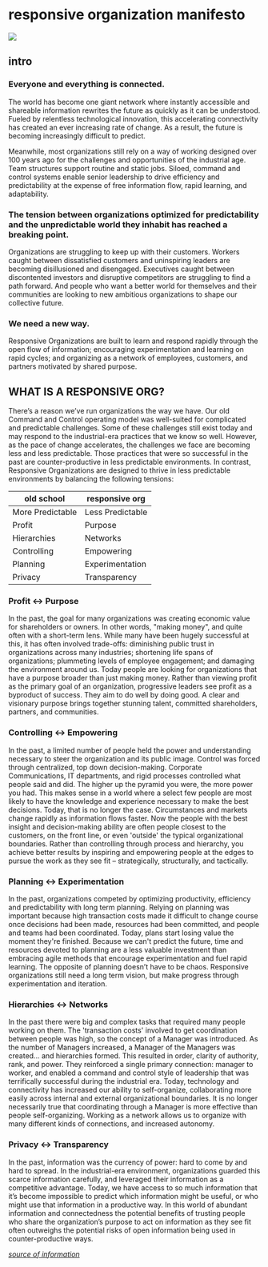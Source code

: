 # responsive organization manifesto
![](https://images.unsplash.com/photo-1455849318743-b2233052fcff?ixlib=rb-0.3.5&s=0b4422ab6b8072c30fdef9ed6041220f&auto=format&fit=crop&w=1350&q=80)

## intro

### Everyone and everything is connected.

The world has become one giant network where instantly accessible and shareable information rewrites the future as quickly as it can be understood. Fueled by relentless technological innovation, this accelerating connectivity has created an ever increasing rate of change. As a result, the future is becoming increasingly difficult to predict.

Meanwhile, most organizations still rely on a way of working designed over 100 years ago for the challenges and opportunities of the industrial age. Team structures support routine and static jobs. Siloed, command and control systems enable senior leadership to drive efficiency and predictability at the expense of free information flow, rapid learning, and adaptability.

### The tension between organizations optimized for predictability and the unpredictable world they inhabit has reached a breaking point.

Organizations are struggling to keep up with their customers. Workers caught between dissatisfied customers and uninspiring leaders are becoming disillusioned and disengaged. Executives caught between discontented investors and disruptive competitors are struggling to find a path forward. And people who want a better world for themselves and their communities are looking to new ambitious organizations to shape our collective future.

### We need a new way.

Responsive Organizations are built to learn and respond rapidly through the open flow of information; encouraging experimentation and learning on rapid cycles; and organizing as a network of employees, customers, and partners motivated by shared purpose.



## WHAT IS A RESPONSIVE ORG?


There’s a reason we’ve run organizations the way we have. Our old Command and Control operating model was well-suited for complicated and predictable challenges. Some of these challenges still exist today and may respond to the industrial-era practices that we know so well. However, as the pace of change accelerates, the challenges we face are becoming less and less predictable. Those practices that were so successful in the past are counter-productive in less predictable environments. In contrast, Responsive Organizations are designed to thrive in less predictable environments by balancing the following tensions:  


| old school       | responsive org   |
|------------------|------------------|
| More Predictable | Less Predictable |
| Profit           | Purpose          |
| Hierarchies      | Networks         |
| Controlling      | Empowering       |
| Planning         | Experimentation  |
| Privacy          | Transparency     |

 

### Profit <-> Purpose

In the past, the goal for many organizations was creating economic value for shareholders or owners. In other words, "making money", and quite often with a short-term lens. While many have been hugely successful at this, it has often involved trade-offs: diminishing public trust in organizations across many industries; shortening life spans of organizations; plummeting levels of employee engagement; and damaging the environment around us.
Today people are looking for organizations that have a purpose broader than just making money. Rather than viewing profit as the primary goal of an organization, progressive leaders see profit as a byproduct of success. They aim to do well by doing good. A clear and visionary purpose brings together stunning talent, committed shareholders, partners, and communities.

 

### Controlling <-> Empowering

In the past, a limited number of people held the power and understanding necessary to steer the organization and its public image. Control was forced through centralized, top down decision-making. Corporate Communications, IT departments, and rigid processes controlled what people said and did. The higher up the pyramid you were, the more power you had. This makes sense in a world where a select few people are most likely to have the knowledge and experience necessary to make the best decisions.
Today, that is no longer the case. Circumstances and markets change rapidly as information flows faster. Now the people with the best insight and decision-making ability are often people closest to the customers, on the front line, or even 'outside' the typical organizational boundaries. Rather than controlling through process and hierarchy, you achieve better results by inspiring and empowering people at the edges to pursue the work as they see fit – strategically, structurally, and tactically.

 

### Planning <-> Experimentation

In the past, organizations competed by optimizing productivity, efficiency and predictability with long term planning. Relying on planning was important because high transaction costs made it difficult to change course once decisions had been made, resources had been committed, and people and teams had been coordinated.
Today, plans start losing value the moment they're finished. Because we can't predict the future, time and resources devoted to planning are a less valuable investment than embracing agile methods that encourage experimentation and fuel rapid learning. The opposite of planning doesn’t have to be chaos. Responsive organizations still need a long term vision, but make progress through experimentation and iteration.

 

### Hierarchies <-> Networks

In the past there were big and complex tasks that required many people working on them. The 'transaction costs' involved to get coordination between people was high, so the concept of a Manager was introduced. As the number of Managers increased, a Manager of the Managers was created... and hierarchies formed.
This resulted in order, clarity of authority, rank, and power. They reinforced a single primary connection: manager to worker, and enabled a command and control style of leadership that was terrifically successful during the industrial era.
Today, technology and connectivity has increased our ability to self-organize, collaborating more easily across internal and external organizational boundaries. It is no longer necessarily true that coordinating through a Manager is more effective than people self-organizing. Working as a network allows us to organize with many different kinds of connections, and increased autonomy.

 

### Privacy <-> Transparency

In the past, information was the currency of power: hard to come by and hard to spread. In the industrial-era environment, organizations guarded this scarce information carefully, and leveraged their information as a competitive advantage.
Today, we have access to so much information that it’s become impossible to predict which information might be useful, or who might use that information in a productive way. In this world of abundant information and connectedness the potential benefits of trusting people who share the organization’s purpose to act on information as they see fit often outweighs the potential risks of open information being used in counter-productive ways.


*[source of information](http://www.responsive.org/manifesto)*
